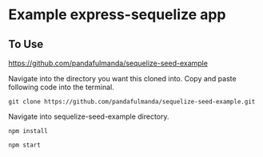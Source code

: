 # Example express-sequelize app

## To Use

https://github.com/pandafulmanda/sequelize-seed-example

Navigate into the directory you want this cloned into. Copy and paste following code into the terminal.
```
git clone https://github.com/pandafulmanda/sequelize-seed-example.git
```
Navigate into sequelize-seed-example directory.
```
npm install
```
```
npm start
```
